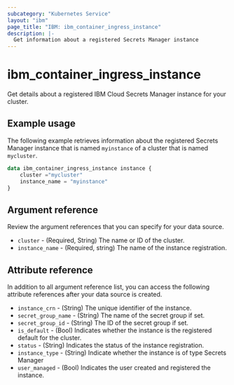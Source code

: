```yaml
---
subcategory: "Kubernetes Service"
layout: "ibm"
page_title: "IBM: ibm_container_ingress_instance"
description: |-
  Get information about a registered Secrets Manager instance
---
```


# ibm_container_ingress_instance
Get details about a registered IBM Cloud Secrets Manager instance for your cluster.


## Example usage
The following example retrieves information about the registered Secrets Manager instance that is named `myinstance` of a cluster that is named `mycluster`. 

```terraform
data ibm_container_ingress_instance instance {
    cluster ="mycluster"
    instance_name = "myinstance"
}
```

## Argument reference
Review the argument references that you can specify for your data source. 

- `cluster` - (Required, String) The name or ID of the cluster.
- `instance_name` - (Required, string) The name of the instance registration.

## Attribute reference
In addition to all argument reference list, you can access the following attribute references after your data source is created. 
- `instance_crn` - (String) The unique identifier of the instance.
- `secret_group_name` -  (String) The name of the secret group if set.
- `secret_group_id` -  (String) The ID of the secret group if set.
- `is_default` - (Bool) Indicates whether the instance is the registered default for the cluster.
- `status` - (String) Indicates the status of the instance registration. 
- `instance_type` -  (String) Indicate whether the instance is of type Secrets Manager
- `user_managed` - (Bool) Indicates the user created and registered the instance.